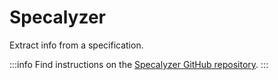 # Specalyzer

Extract info from a specification.


:::info
Find instructions on the [Specalyzer GitHub repository](https://github.com/blockchainbird/specalyzer/blob/main/README.md).
:::